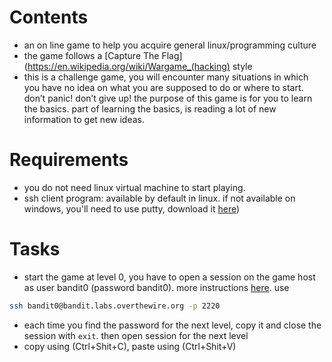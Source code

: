 # Contents
 - an on line game to help you acquire general linux/programming culture
 - the game follows a [Capture The Flag](https://en.wikipedia.org/wiki/Wargame_(hacking) style
 - this is a challenge game, you will encounter many situations in which you have no idea on what you are supposed to do or where to start. don’t panic! don’t give up! the purpose of this game is for you to learn the basics. part of learning the basics, is reading a lot of new information to get new ideas.
 
# Requirements
 - you do not need linux virtual machine to start playing.
 - ssh client program: available by default in linux. if not available on windows, you'll need to use putty, download it [here](https://www.microsoft.com/en-us/p/putty-unofficial/9n8pdn6ks0f8#activetab=pivot:overviewtab))

# Tasks
 - start the game at level 0, you have to open a session on the game host as user bandit0 (password bandit0). more instructions [here](https://overthewire.org/wargames/bandit/bandit0.html). use
```bash
ssh bandit0@bandit.labs.overthewire.org -p 2220
```
 - each time you find the password for the next level, copy it and close the session with `exit`. then open session for the next level
  - copy using (Ctrl+Shit+C), paste using (Ctrl+Shit+V)
